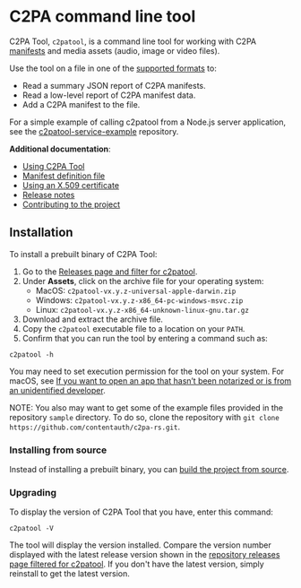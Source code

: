 # C2PA command line tool

C2PA Tool, `c2patool`, is a command line tool for working with C2PA [manifests](https://c2pa.org/specifications/specifications/1.4/specs/C2PA_Specification.html#_manifests) and media assets (audio, image or video files).

Use the tool on a file in one of the [supported formats](https://github.com/contentauth/c2pa-rs/blob/main/docs/supported-formats.md) to:

- Read a summary JSON report of C2PA manifests.
- Read a low-level report of C2PA manifest data.
- Add a C2PA manifest to the file.

For a simple example of calling c2patool from a Node.js server application, see the [c2patool-service-example](https://github.com/contentauth/c2patool-service-example) repository.

<div style={{display: 'none'}}>

**Additional documentation**:

- [Using C2PA Tool](./docs/usage.md)
- [Manifest definition file](./docs/manifest.md)
- [Using an X.509 certificate](./docs/x_509.md)
- [Release notes](./docs/release-notes.md)
- [Contributing to the project](./docs/project-contributions.md)

</div>

## Installation

To install a prebuilt binary of C2PA Tool:

1. Go to the [Releases page and filter for c2patool](https://github.com/contentauth/c2pa-rs/releases?q=c2patool). 
2. Under **Assets**, click on the archive file for your operating system:
   - MacOS: `c2patool-vx.y.z-universal-apple-darwin.zip`
   - Windows: `c2patool-vx.y.z-x86_64-pc-windows-msvc.zip`
   - Linux: `c2patool-vx.y.z-x86_64-unknown-linux-gnu.tar.gz`
3. Download and extract the archive file.
4. Copy the `c2patool` executable file to a location on your `PATH`.
5. Confirm that you can run the tool by entering a command such as:
```
c2patool -h
```

You may need to set execution permission for the tool on your system. 
For macOS, see [If you want to open an app that hasn’t been notarized or is from an unidentified developer](https://support.apple.com/en-us/102445#openanyway).

NOTE: You also may want to get some of the example files provided in the repository `sample` directory.   To do so, clone the repository with `git clone https://github.com/contentauth/c2pa-rs.git`.

### Installing from source

Instead of installing a prebuilt binary, you can [build the project from source](https://github.com/contentauth/c2pa-rs/blob/docs/no-c2patool-binstall/cli/docs/project-contributions.md#building-from-source).

### Upgrading

To display the version of C2PA Tool that you have, enter this command:

```
c2patool -V
```

The tool will display the version installed. Compare the version number displayed with the latest release version shown in the [repository releases page filtered for c2patool](https://github.com/contentauth/c2pa-rs/releases?q=c2patool).  If you don't have the latest version, simply reinstall to get the latest version.
